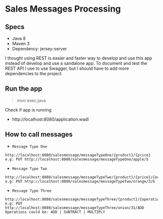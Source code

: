 # Sales Messages Processing


## Specs

- Java 8
- Maven 3
- Dependency: jersey-server

I thought using REST is easier and faster way to develop and use this app instead of develop and use a sandalone app.
To document and test the REST API I use to use Swagger, but I should have to add more dependencies to the project. 

## Run the app

> mvn exec:java

Check if app is running

- http://localhost:8080/application.wadl


## How to call messages

- `Message Type One`
```
http://localhost:8080/salesmessage/messageTypeOne/{product}/{price}
e.g: PUT http://localhost:8080/salesmessage/messageTypeOne/apple/5
```


- `Message Type Two`
```
http://localhost:8080/salesmessage/messageTypeTwo/{product}/{price}/{ocurrences}
e.g: PUT http://localhost:8080/salesmessage/messageTypeTwo/orange/3/6
```


- `Message Type Three`
```
http://localhost:8080/salesmessage/messageTypeThree/{product}/{operation}
e.g: PUT http://localhost:8080/salesmessage/messageTypeThree/onion/31/ADD
Operations could be: ADD | SUBTRACT | MULTIPLY
``` 

